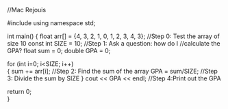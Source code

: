 //Mac Rejouis

#include <iostream>
using namespace std;

int main()
{
  float arr[] = {4, 3, 2, 1, 0, 1, 2, 3, 4, 3};     //Step 0: Test the array of size 10
  const int SIZE = 10;                              //Step 1: Ask a question: how do I                                                       //calculate the GPA?
  float sum = 0;
  double GPA = 0;
  
  for (int i=0; i<SIZE; i++)            
  {
    sum += arr[i];                              //Step 2: Find the sum of the array
    GPA = sum/SIZE;                             //Step 3: Divide the sum by SIZE
  }
   cout << GPA << endl;                         //Step 4:Print out the GPA         

return 0;  
}
